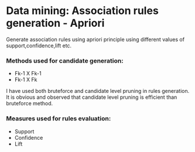 # Data mining: Association rules generation - Apriori
Generate association rules using apriori principle using different values of support,confidence,lift etc.

### Methods used for candidate generation:
- Fk-1 X Fk-1
- Fk-1 X Fk

I have used both bruteforce and candidate level pruning in rules generation. It is obvious and observed that candidate level pruning is efficient than bruteforce method.

### Measures used for rules evaluation:
- Support
- Confidence
- Lift
